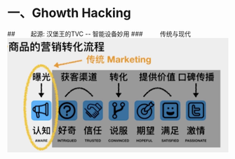 
# 一、Ghowth Hacking
##&nbsp;&nbsp;&nbsp;&nbsp;&nbsp;&nbsp;&nbsp;&nbsp;&nbsp;起源: 汉堡王的TVC -- 智能设备妙用
###&nbsp;&nbsp;&nbsp;&nbsp;&nbsp;&nbsp;&nbsp;&nbsp;&nbsp;&nbsp;传统与现代![](/assets/QQ20190720-160311@2x.jpg)



